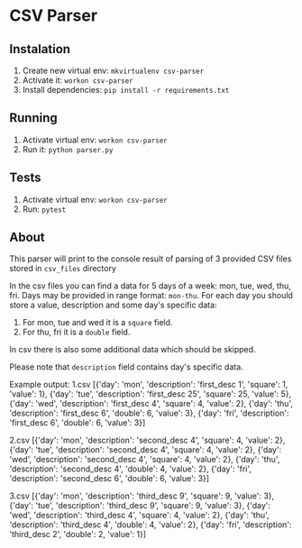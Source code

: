 # CSV Parser

## Instalation
1. Create new virtual env:
`mkvirtualenv csv-parser`
2. Activate it: `workon csv-parser`
3. Install dependencies: `pip install -r requirements.txt`

## Running
1. Activate virtual env: `workon csv-parser`
2. Run it: `python parser.py`

## Tests
1. Activate virtual env: `workon csv-parser`
2. Run: `pytest`


## About

This parser will print to the console result of parsing of 3 provided CSV files 
stored in `csv_files` directory

In the csv files you can find a data for 5 days of a week: mon, tue, wed, thu, fri. Days may be provided in range format: `mon-thu`.
For each day you should store a value, description and some day's specific data:
1. For mon, tue and wed it is a `square` field.
2. For thu, fri it is a `double` field.

In csv there is also some additional data which should be skipped.

Please note that `description` field contains day's specific data.

Example output:
1.csv
[{'day': 'mon', 'description': 'first_desc 1', 'square': 1, 'value': 1},
 {'day': 'tue', 'description': 'first_desc 25', 'square': 25, 'value': 5},
 {'day': 'wed', 'description': 'first_desc 4', 'square': 4, 'value': 2},
 {'day': 'thu', 'description': 'first_desc 6', 'double': 6, 'value': 3},
 {'day': 'fri', 'description': 'first_desc 6', 'double': 6, 'value': 3}]

2.csv
[{'day': 'mon', 'description': 'second_desc 4', 'square': 4, 'value': 2},
 {'day': 'tue', 'description': 'second_desc 4', 'square': 4, 'value': 2},
 {'day': 'wed', 'description': 'second_desc 4', 'square': 4, 'value': 2},
 {'day': 'thu', 'description': 'second_desc 4', 'double': 4, 'value': 2},
 {'day': 'fri', 'description': 'second_desc 6', 'double': 6, 'value': 3}]

3.csv
[{'day': 'mon', 'description': 'third_desc 9', 'square': 9, 'value': 3},
 {'day': 'tue', 'description': 'third_desc 9', 'square': 9, 'value': 3},
 {'day': 'wed', 'description': 'third_desc 4', 'square': 4, 'value': 2},
 {'day': 'thu', 'description': 'third_desc 4', 'double': 4, 'value': 2},
 {'day': 'fri', 'description': 'third_desc 2', 'double': 2, 'value': 1}]
